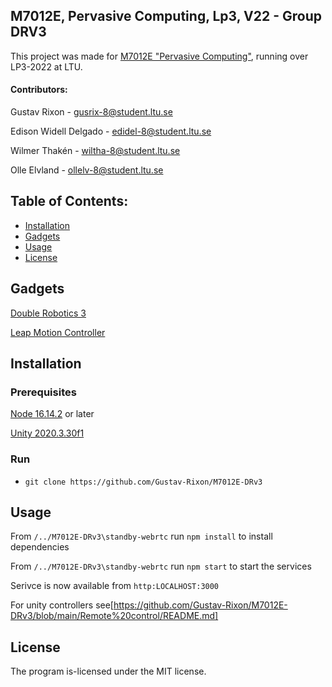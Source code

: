 ## M7012E, Pervasive Computing, Lp3, V22 - Group DRV3

This project was made for [M7012E "Pervasive Computing"](https://www.ltu.se/edu/course/M70/M7012E/M7012E-Pervasive-Computing-1.68715?kursView=kursplan&l=en), running over LP3-2022 at LTU.

#### Contributors:

Gustav Rixon - gusrix-8@student.ltu.se

Edison Widell Delgado - edidel-8@student.ltu.se

Wilmer Thakén - wiltha-8@student.ltu.se

Olle Elvland - ollelv-8@student.ltu.se
 
## Table of Contents:

-  [Installation](#installation)
-  [Gadgets](#gadgets)
-  [Usage](#usage)
-  [License](#license)

## Gadgets

  [Double Robotics 3](https://www.doublerobotics.com/)

  [Leap Motion Controller](https://www.ultraleap.com/product/leap-motion-controller/)

## Installation

### Prerequisites

  [Node 16.14.2](https://nodejs.org/en/) or later
  
  [Unity 2020.3.30f1](https://unity3d.com/unity/whats-new/2020.3.30) 

### Run
  * `git clone https://github.com/Gustav-Rixon/M7012E-DRv3`

## Usage

From `/../M7012E-DRv3\standby-webrtc` run `npm install` to install dependencies

From `/../M7012E-DRv3\standby-webrtc` run `npm start` to start the services

Serivce is now available from `http:LOCALHOST:3000`

For unity controllers see[https://github.com/Gustav-Rixon/M7012E-DRv3/blob/main/Remote%20control/README.md]

## License

The program is-licensed under the MIT license.

